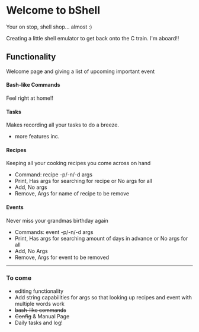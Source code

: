 # Welcome to bShell

Your on stop, shell shop... almost :)

Creating a little shell emulator to get back onto the C train. I'm aboard!!

## Functionality

Welcome page and giving a list of upcoming important event

#### Bash-like Commands

Feel right at home!!

#### Tasks

Makes recording all your tasks to do a breeze.

- more features inc.

#### Recipes

Keeping all your cooking recipes you come across on hand

- Command: recipe -p/-n/-d args
- Print, Has args for searching for recipe or No args for all
- Add, No args
- Remove, Args for name of recipe to be remove

#### Events

Never miss your grandmas birthday again

- Commands: event -p/-n/-d args
- Print, Has args for searching amount of days in advance or No args for all
- Add, No Args
- Remove, Args for event to be removed

---

### To come

- editing functionality
- Add string capabilities for args so that looking up recipes and event with multiple words work
- ~~bash-like commands~~
- ~~Config~~ & Manual Page
- Daily tasks and log!
